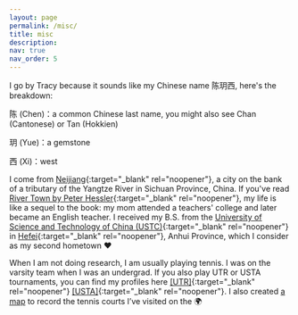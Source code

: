 ```yaml
---
layout: page
permalink: /misc/
title: misc
description:
nav: true
nav_order: 5
---
```

I go by Tracy because it sounds like my Chinese name 陈玥西, here's the breakdown:

陈 (Chen)：a common Chinese last name, you might also see Chan (Cantonese) or Tan (Hokkien)

玥 (Yue)：a gemstone

西 (Xi)：west

I come from [Neijiang](https://en.wikipedia.org/wiki/Neijiang){:target="_blank" rel="noopener"}, a city on the bank of a tributary of the Yangtze River in Sichuan Province, China. If you've read [River Town by Peter Hessler](https://en.wikipedia.org/wiki/River_Town:_Two_Years_on_the_Yangtze){:target="_blank" rel="noopener"}, my life is like a sequel to the book: my mom attended a teachers' college and later became an English teacher. I received my B.S. from the [University of Science and Technology of China (USTC)](https://en.wikipedia.org/wiki/University_of_Science_and_Technology_of_China){:target="_blank" rel="noopener"} in [Hefei](https://en.wikipedia.org/wiki/Hefei){:target="_blank" rel="noopener"}, Anhui Province, which I consider as my second hometown :heart:


When I am not doing research, I am usually playing tennis. I was on the varsity team when I was an undergrad. If you also play UTR or USTA tournaments, you can find my profiles here [[UTR]](https://app.utrsports.net/profiles/3935879){:target="_blank" rel="noopener"} [[USTA]](https://www.usta.com/en/home/play/player-search/profile.html#uaid=2018930102&tab=about){:target="_blank" rel="noopener"}. I also created [a map](https://www.google.com/maps/d/viewer?mid=1GRiYfEKGLojztDRf_SbnKBUKRliBxOM&hl=en&usp=sharing) to record the tennis courts I’ve visited on the 🌍
